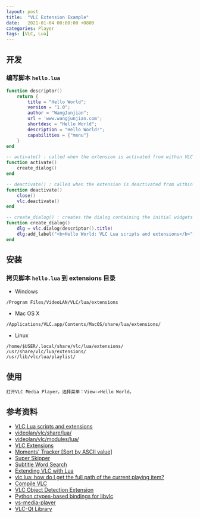 ```yaml
---
layout: post
title:  "VLC Extension Example"
date:   2021-01-04 00:00:00 +0800
categories: Player
tags: [VLC, Lua]
---
```


## 开发
### 编写脚本 ```hello.lua```
```lua
function descriptor()
    return {
        title = "Hello World";
        version = "1.0";
        author = "WangJunjian";
        url = 'www.wangjunjian.com';
        shortdesc = "Hello World";
        description = "Hello World!";
        capabilities = {"menu"}
    }
end

-- activate() : called when the extension is activated from within VLC
function activate()
    create_dialog()
end

-- deactivate() : called when the extension is deactivated from within VLC
function deactivate()
    close()
    vlc.deactivate()
end

-- create_dialog() : creates the dialog containing the initial widgets
function create_dialog()
    dlg = vlc.dialog(descriptor().title)
    dlg:add_label("<b>Hello World: VLC Lua scripts and extensions</b>")
end
```

## 安装
### 拷贝脚本 ```hello.lua``` 到 extensions 目录
* Windows
```
/Program Files/VideoLAN/VLC/lua/extensions
```

* Mac OS X
```
/Applications/VLC.app/Contents/MacOS/share/lua/extensions/
```

* Linux
```
/home/$USER/.local/share/vlc/lua/extensions/
/usr/share/vlc/lua/extensions/
/usr/lib/vlc/lua/playlist/
```

## 使用
```
打开VLC Media Player，选择菜单：View->Hello World。
```

## 参考资料
* [VLC Lua scripts and extensions](https://www.videolan.org/developers/vlc/share/lua/README.txt)
* [videolan/vlc/share/lua/](https://github.com/videolan/vlc/tree/master/share/lua)
* [videolan/vlc/modules/lua/](https://github.com/videolan/vlc/tree/master/modules/lua)
* [VLC Extensions](https://addons.videolan.org/browse/cat/323/ord/latest/)
* [Moments' Tracker [Sort by ASCII value]](https://addons.videolan.org/p/1426091/)
* [Super Skipper](https://addons.videolan.org/p/1415936/)
* [Subtitle Word Search](https://addons.videolan.org/p/1154033/)
* [Extending VLC with Lua](http://www.coderholic.com/extending-vlc-with-lua/)
* [vlc lua: how do I get the full path of the current playing item?](https://stackoverflow.com/questions/24966228/vlc-lua-how-do-i-get-the-full-path-of-the-current-playing-item?rq=1)
* [Compile VLC](https://wiki.videolan.org/Category:Building/)
* [VLC Object Detection Extension](https://github.com/KarlHajal/VLC-Object-Detection-Extension)
* [Python ctypes-based bindings for libvlc](https://github.com/oaubert/python-vlc)
* [vs-media-player](https://github.com/mkloubert/vs-media-player)
* [VLC-Qt Library](https://github.com/vlc-qt/vlc-qt)
